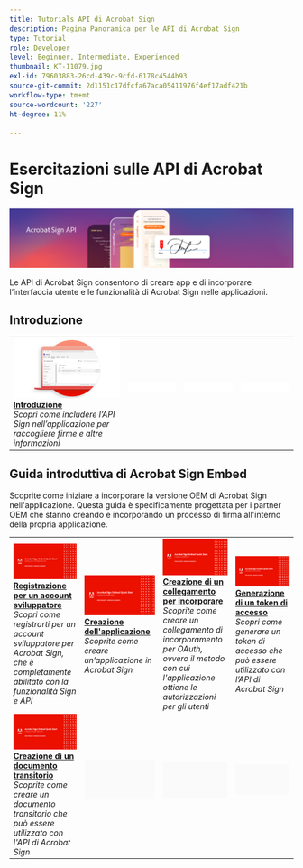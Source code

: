 ```yaml
---
title: Tutorials API di Acrobat Sign
description: Pagina Panoramica per le API di Acrobat Sign
type: Tutorial
role: Developer
level: Beginner, Intermediate, Experienced
thumbnail: KT-11079.jpg
exl-id: 79603883-26cd-439c-9cfd-6178c4544b93
source-git-commit: 2d1151c17dfcfa67aca05411976f4ef17adf421b
workflow-type: tm+mt
source-wordcount: '227'
ht-degree: 11%

---
```


# Esercitazioni sulle API di Acrobat Sign

![Banner API di Acrobat Sign](../assets/acrobatsignhero.png)

Le API di Acrobat Sign consentono di creare app e di incorporare l’interfaccia utente e le funzionalità di Acrobat Sign nelle applicazioni.

## Introduzione

<table style="table-layout:fixed">
<tr>
   <td>
    <a href="signapi.md">
      <img alt="Introduzione" src="assets/GSASAPI_thumb.png" />
    </a>
    <div>
    <a href="signapi.md"><strong>Introduzione</strong></a>
    </div>
    <em>Scopri come includere l’API Sign nell’applicazione per raccogliere firme e altre informazioni</em>
    <br>
  </td>
  <td>
    <img alt="Spaziatore" src="../assets/WhiteBanner_Placeholder.png" />
    <div>
    <br>
  </td>
  <td>
    <img alt="Spaziatore" src="../assets/WhiteBanner_Placeholder.png" />
    <div>
    <br>
  </td>
  <td>
    <img alt="Spaziatore" src="../assets/WhiteBanner_Placeholder.png" />
    <div>
    <br>
  </td>
</tr>
</table>

## Guida introduttiva di Acrobat Sign Embed

Scoprite come iniziare a incorporare la versione OEM di Acrobat Sign nell&#39;applicazione. Questa guida è specificamente progettata per i partner OEM che stanno creando e incorporando un processo di firma all&#39;interno della propria applicazione.

<table style="table-layout:fixed">
<tr>
 <td>
   <a href="sign-up-developer-account.md">
      <img alt="Registrazione per un account sviluppatore" src="assets/Signingup_1280.png" />
   </a>
    <div>
   <a href="sign-up-developer-account.md"><strong>Registrazione per un account sviluppatore</strong></a>
    </div>
    <em>Scopri come registrarti per un account sviluppatore per Acrobat Sign, che è completamente abilitato con la funzionalità Sign e API</em>
    <br>
  </td>
  <td>
   <a href="creating-your-application.md">
      <img alt="Creazione dell&apos;applicazione" src="assets/Creatingyourapplication_1280.png" />
   </a>
    <div>
   <a href="creating-your-application.md"><strong>Creazione dell'applicazione</strong></a>
    </div>
    <em>Scoprite come creare un’applicazione in Acrobat Sign</em>
    <br>
  </td>
   <td>
   <a href="creating-an-embed-link.md">
      <img alt="Creazione di un collegamento per incorporare" src="assets/Creatinganembedlink_1280.png" />
   </a>
    <div>
   <a href="creating-an-embed-link.md"><strong>Creazione di un collegamento per incorporare</strong></a>
    </div>
    <em>Scoprite come creare un collegamento di incorporamento per OAuth, ovvero il metodo con cui l'applicazione ottiene le autorizzazioni per gli utenti</em>
    <br>
  </td>
  <td>
   <a href="generating-an-access-token.md">
      <img alt="Generazione di un token di accesso" src="assets/Generatingyouraccesstoken_1280.png" />
   </a>
    <div>
   <a href="generating-an-access-token.md"><strong>Generazione di un token di accesso</strong></a>
    </div>
    <em>Scopri come generare un token di accesso che può essere utilizzato con l’API di Acrobat Sign</em>
    <br>
  </td>
</tr>
<tr>
  <td>
   <a href="creating-a-transient-document.md">
      <img alt="Creazione di un documento transitorio" src="assets/Creatingatransientdocument_1280.png" />
   </a>
    <div>
   <a href="creating-a-transient-document.md"><strong>Creazione di un documento transitorio</strong></a>
    </div>
    <em>Scoprite come creare un documento transitorio che può essere utilizzato con l'API di Acrobat Sign</em>
    <br>
  </td>
  <td>
    <img alt="Spaziatore" src="../assets/GrayBanner_Placeholder.png" />
    <div>
    <br>
  </td>
   <td>
    <img alt="Spaziatore" src="../assets/GrayBanner_Placeholder.png" />
    <div>
    <br>
  </td>
  <td>
    <img alt="Spaziatore" src="../assets/GrayBanner_Placeholder.png" />
    <div>
    <br>
  </td>
</tr>
</table>
